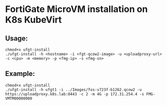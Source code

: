 # FortiGate MicroVM installation on K8s KubeVirt

## Usage:
```
chmod+x ufgt-install
./ufgt-install -h <hostname> -i <fgt-qcow2-image> -u <uploadproxy-url> -c <cpu> -m <memory> -p <fmg-ip> -s <fmg-sn>
```

## Example:
```
chmod+x ufgt-install
./ufgt-install -h ufgt1 -i ../Images/fos-v723f-b1262.qcow2 -u https://uploadproxy.k8s.lab:8443 -c 2 -m 4G -p 172.31.254.4 -s FMG-VMTM00000000

```
